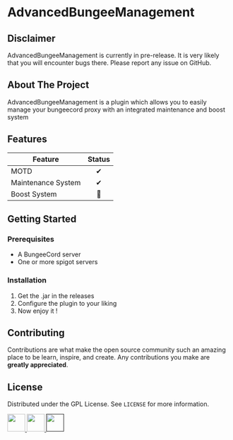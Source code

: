 # AdvancedBungeeManagement

## Disclaimer
AdvancedBungeeManagement is currently in pre-release. It is very likely that you will encounter bugs there. Please report any issue on GitHub.

## About The Project
AdvancedBungeeManagement is a plugin which allows you to easily manage your bungeecord proxy with an integrated maintenance and boost system


## Features
| Feature | Status | 
| --- | :-: |
| MOTD | ✔ |
| Maintenance System | ✔ |
| Boost System | 🔨 |

## Getting Started


### Prerequisites

* A BungeeCord server
* One or more spigot servers

### Installation

1. Get the .jar in the releases
3. Configure the plugin to your liking
4. Now enjoy it !

## Contributing

Contributions are what make the open source community such an amazing place to be learn, inspire, and create. Any contributions you make are **greatly appreciated**.

## License

Distributed under the GPL License. See `LICENSE` for more information.

<a href="https://twitter.com/TopeEstPasLa"><img height="40" src="https://img.shields.io/badge/Twitter-1DA1F2?style=for-the-badge&logo=twitter&logoColor=white">
<a href="mailto:contact.tope95@gmail.com"><img height="40" src="https://img.shields.io/badge/Gmail-D14836?style=for-the-badge&logo=gmail&logoColor=white">
<a href=""><img height="40" src="https://discord.c99.nl/widget/theme-3/424290757445419009.png">
